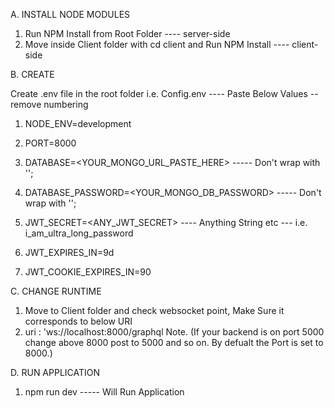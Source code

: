 A. INSTALL NODE MODULES

1. Run NPM Install from Root Folder  ---- server-side
2. Move inside Client folder with cd client and Run NPM Install ---- client-side


B. CREATE 

Create .env file in the root folder i.e. Config.env ---- Paste Below Values -- remove numbering

  1. NODE_ENV=development
  2. PORT=8000
  3. DATABASE=<YOUR_MONGO_URL_PASTE_HERE>  ----- Don't wrap with '';

  4. DATABASE_PASSWORD=<YOUR_MONGO_DB_PASSWORD> ----- Don't wrap with '';

  5. JWT_SECRET=<ANY_JWT_SECRET> ---- Anything String etc --- i.e. i_am_ultra_long_password 
  6. JWT_EXPIRES_IN=9d
  7. JWT_COOKIE_EXPIRES_IN=90


C. CHANGE RUNTIME

1. Move to Client folder and check websocket point, Make Sure it corresponds to below URI
2. uri : 'ws://localhost:8000/graphql 
Note. (If your backend is on port 5000 change above 8000 post to 5000 and so on. By defualt the Port is set to 8000.)



D. RUN APPLICATION

1. npm run dev -----  Will Run Application


